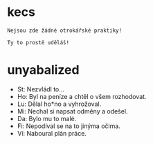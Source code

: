 kecs
====

    Nejsou zde žádné otrokářské praktiky!

    Ty to prostě uděláš!

unyabalized
===========

 + St: Nezvládl to...
 + Ho: Byl na peníze a chtěl o všem rozhodovat.
 + Lu: Dělal ho*no a vyhrožoval.
 + Mi: Nechal si napsat odměny a odešel.
 + Da: Bylo mu to malé.
 + Fi: Nepodíval se na to jinýma očima.
 + Ví: Naboural plán práce.
